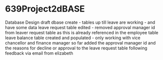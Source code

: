 # 639Project2dBASE
Database Design draft
dbase create - tables up till leave are working - and have some data 
leave request table edited - removed approval manager id from leaver request table as this is already referenced in the employee table
leave balance table created and populated - only working with vice chancellor and finance manager so far
added the approval manager id and the reasons for decline or approval to the leave request table following feedback via email from elizabeth